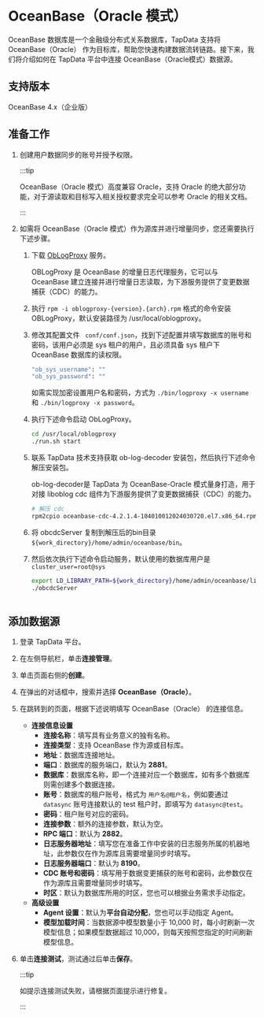 # OceanBase（Oracle 模式）

OceanBase 数据库是一个金融级分布式关系数据库，TapData 支持将 OceanBase（Oracle） 作为目标库，帮助您快速构建数据流转链路。接下来，我们将介绍如何在 TapData 平台中连接 OceanBase（Oracle模式）数据源。



## 支持版本

OceanBase 4.x（企业版）

## 准备工作

1. 创建用户数据同步的账号并授予权限。

   :::tip

   OceanBase（Oracle 模式）高度兼容 Oracle，支持 Oracle 的绝大部分功能，对于源读取和目标写入相关授权要求完全可以参考 Oracle 的相关文档。

   :::

2. 如需将 OceanBase（Oracle 模式）作为源库并进行增量同步，您还需要执行下述步骤。

   1. 下载 [ObLogProxy](https://www.oceanbase.com/softwarecenter-enterprise) 服务。

      OBLogProxy 是 OceanBase 的增量日志代理服务，它可以与 OceanBase 建立连接并进行增量日志读取，为下游服务提供了变更数据捕获（CDC）的能力。

   2. 执行 `rpm -i oblogproxy-{version}.{arch}.rpm` 格式的命令安装 OBLogProxy，默认安装路径为 /usr/local/oblogproxy。

   3. 修改其配置文件 ` conf/conf.json`，找到下述配置并填写数据库的账号和密码，该用户必须是 sys 租户的用户，且必须具备 sys 租户下 OceanBase 数据库的读权限。

      ```bash
      "ob_sys_username": ""
      "ob_sys_password": ""
      ```

      如需实现加密设置用户名和密码，方式为 `./bin/logproxy -x username` 和 `./bin/logproxy -x password`。

   4. 执行下述命令启动 ObLogProxy。

      ```bash
      cd /usr/local/oblogproxy
      ./run.sh start
      ```

   5. 联系 TapData 技术支持获取 ob-log-decoder 安装包，然后执行下述命令解压安装包。

      ob-log-decoder是 TapData 为 OceanBase-Oracle 模式量身打造，用于对接 liboblog cdc 组件为下游服务提供了变更数据捕获（CDC）的能力。

      ```bash
      # 解压 cdc
      rpm2cpio oceanbase-cdc-4.2.1.4-104010012024030720.el7.x86_64.rpm | cpio -idv
      ```

   6. 将 obcdcServer 复制到解压后的bin目录 `${work_directory}/home/admin/oceanbase/bin`。

   7. 然后依次执行下述命令启动服务，默认使用的数据库用户是 `cluster_user=root@sys`

      ```bash
      export LD_LIBRARY_PATH=${work_directory}/home/admin/oceanbase/lib64/
      ./obcdcServer



## 添加数据源

1. 登录 TapData 平台。

2. 在左侧导航栏，单击**连接管理**。

3. 单击页面右侧的**创建**。

4. 在弹出的对话框中，搜索并选择 **OceanBase（Oracle）**。

5. 在跳转到的页面，根据下述说明填写 OceanBase（Oracle） 的连接信息。

   * **连接信息设置**
     * **连接名称**：填写具有业务意义的独有名称。
     * **连接类型**：支持 OceanBase 作为源或目标库。
     * **地址**：数据库连接地址。
     * **端口**：数据库的服务端口，默认为 **2881**。
     * **数据库**：数据库名称，即一个连接对应一个数据库，如有多个数据库则需创建多个数据连接。
     * **账号**：数据库的租户账号，格式为 `用户名@租户名`，例如要通过 `datasync` 账号连接默认的 test 租户时，即填写为 `datasync@test`。
     * **密码**：租户账号对应的密码。
     * **连接参数**：额外的连接参数，默认为空。
     * **RPC 端口**：默认为 **2882**。
     * **日志服务器地址**：填写您在准备工作中安装的日志服务所属的机器地址，此参数仅在作为源库且需要增量同步时填写。
     * **日志服务器端口**：默认为 **8190**。
     * **CDC 账号和密码**：填写用于数据变更捕获的账号和密码，此参数仅在作为源库且需要增量同步时填写。
     * **时区**：默认为数据库所用的时区，您也可以根据业务需求手动指定。
   * **高级设置**
     * **Agent 设置**：默认为**平台自动分配**，您也可以手动指定 Agent。
     * **模型加载时间**：当数据源中模型数量小于 10,000 时，每小时刷新一次模型信息；如果模型数据超过 10,000，则每天按照您指定的时间刷新模型信息。
   
6. 单击**连接测试**，测试通过后单击**保存**。

   :::tip

   如提示连接测试失败，请根据页面提示进行修复。

   :::